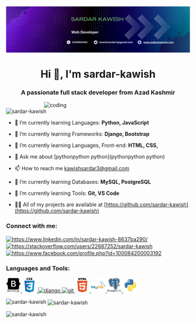 ![logo](https://github.com/sardar-kawish/sardar-kawish/blob/main/Blue%2C%20Green%2C%20and%20White%20Modern%20Tech%20Web%20Developer%20LinkedIn%20Banner.png)
<h1 align="center">Hi 👋, I'm sardar-kawish</h1>
<h3 align="center">A passionate full stack developer from Azad Kashmir</h3>
<img align="right" alt="coding" width="400" src="https://user-images.githubusercontent.com/55389276/140866485-8fb1c876-9a8f-4d6a-98dc-08c4981eaf70.gif"
<p align="left"> <img src="https://komarev.com/ghpvc/?username=sardar-kawish&label=Profile%20views&color=0e75b6&style=flat" alt="sardar-kawish" /> </p>

- 🌱 I’m currently learning Languages: **Python, JavaScript**

- 🌱 I’m currently learning Frameworks: **Django, Bootstrap**

- 🌱 I’m currently learning Languages, Front-end: **HTML, CSS,**

- 💬 Ask me about [pythonpython python](pythonpython python)

- 📫 How to reach me [kawishsardar3@gmail.com](kawishsardar3@gmail.com)

- 🌱 I’m currently learning Databases: **MySQL, PostgreSQL**

- 🌱 I’m currently learning Tools: **Git, VS Code**

- 👨‍💻 All of my projects are available at [https://github.com/sardar-kawish](https://github.com/sardar-kawish)

<h3 align="left">Connect with me:</h3>
<p align="left">
<a href="https://linkedin.com/in/https://www.linkedin.com/in/sardar-kawish-8637ba290/" target="blank"><img align="center" src="https://raw.githubusercontent.com/rahuldkjain/github-profile-readme-generator/master/src/images/icons/Social/linked-in-alt.svg" alt="https://www.linkedin.com/in/sardar-kawish-8637ba290/" height="30" width="40" /></a>
<a href="https://stackoverflow.com/users/https://stackoverflow.com/users/22687252/sardar-kawish" target="blank"><img align="center" src="https://raw.githubusercontent.com/rahuldkjain/github-profile-readme-generator/master/src/images/icons/Social/stack-overflow.svg" alt="https://stackoverflow.com/users/22687252/sardar-kawish" height="30" width="40" /></a>
<a href="https://fb.com/https://www.facebook.com/profile.php?id=100084200003192" target="blank"><img align="center" src="https://raw.githubusercontent.com/rahuldkjain/github-profile-readme-generator/master/src/images/icons/Social/facebook.svg" alt="https://www.facebook.com/profile.php?id=100084200003192" height="30" width="40" /></a>
</p>

<h3 align="left">Languages and Tools:</h3>
<p align="left"> <a href="https://getbootstrap.com" target="_blank" rel="noreferrer"> <img src="https://raw.githubusercontent.com/devicons/devicon/master/icons/bootstrap/bootstrap-plain-wordmark.svg" alt="bootstrap" width="40" height="40"/> </a> <a href="https://www.w3schools.com/css/" target="_blank" rel="noreferrer"> <img src="https://raw.githubusercontent.com/devicons/devicon/master/icons/css3/css3-original-wordmark.svg" alt="css3" width="40" height="40"/> </a> <a href="https://www.djangoproject.com/" target="_blank" rel="noreferrer"> <img src="https://cdn.worldvectorlogo.com/logos/django.svg" alt="django" width="40" height="40"/> </a> <a href="https://git-scm.com/" target="_blank" rel="noreferrer"> <img src="https://www.vectorlogo.zone/logos/git-scm/git-scm-icon.svg" alt="git" width="40" height="40"/> </a> <a href="https://www.w3.org/html/" target="_blank" rel="noreferrer"> <img src="https://raw.githubusercontent.com/devicons/devicon/master/icons/html5/html5-original-wordmark.svg" alt="html5" width="40" height="40"/> </a> <a href="https://www.mysql.com/" target="_blank" rel="noreferrer"> <img src="https://raw.githubusercontent.com/devicons/devicon/master/icons/mysql/mysql-original-wordmark.svg" alt="mysql" width="40" height="40"/> </a> <a href="https://www.postgresql.org" target="_blank" rel="noreferrer"> <img src="https://raw.githubusercontent.com/devicons/devicon/master/icons/postgresql/postgresql-original-wordmark.svg" alt="postgresql" width="40" height="40"/> </a> <a href="https://www.python.org" target="_blank" rel="noreferrer"> <img src="https://raw.githubusercontent.com/devicons/devicon/master/icons/python/python-original.svg" alt="python" width="40" height="40"/> </a> </p>

<p><img align="left" src="https://github-readme-stats.vercel.app/api/top-langs?username=sardar-kawish&show_icons=true&locale=en&layout=compact" alt="sardar-kawish" /></p>

<p>&nbsp;<img align="center" src="https://github-readme-stats.vercel.app/api?username=sardar-kawish&show_icons=true&locale=en" alt="sardar-kawish" /></p>

<p><img align="center" src="https://github-readme-streak-stats.herokuapp.com/?user=sardar-kawish&" alt="sardar-kawish" /></p>
